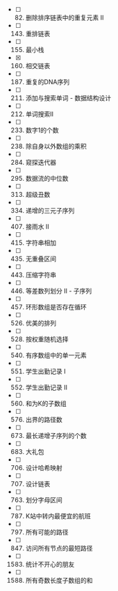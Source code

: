 - [ ] 82. 删除排序链表中的重复元素 II
- [ ] 143. 重排链表
- [ ] 155. 最小栈
- [x] 160. 相交链表
- [ ] 187. 重复的DNA序列
- [ ] 211. 添加与搜索单词 - 数据结构设计
- [ ] 212. 单词搜索II
- [ ] 233. 数字1的个数
- [ ] 238. 除自身以外数组的乘积
- [ ] 284. 窥探迭代器
- [ ] 295. 数据流的中位数
- [ ] 313. 超级丑数
- [ ] 334. 递增的三元子序列
- [ ] 407. 接雨水 II
- [ ] 415. 字符串相加
- [ ] 435. 无重叠区间
- [ ] 443. 压缩字符串
- [ ] 446. 等差数列划分 II - 子序列
- [ ] 457. 环形数组是否存在循环
- [ ] 526. 优美的排列
- [ ] 528. 按权重随机选择
- [ ] 540. 有序数组中的单一元素
- [ ] 551. 学生出勤记录 I
- [ ] 552. 学生出勤记录 II
- [ ] 560. 和为K的子数组
- [ ] 576. 出界的路径数
- [ ] 673. 最长递增子序列的个数
- [ ] 683. 大礼包
- [ ] 706. 设计哈希映射
- [ ] 707. 设计链表
- [ ] 763. 划分字母区间
- [ ] 787. K站中转内最便宜的航班
- [ ] 797. 所有可能的路径
- [ ] 847. 访问所有节点的最短路径
- [ ] 1583. 统计不开心的朋友
- [ ] 1588. 所有奇数长度子数组的和
